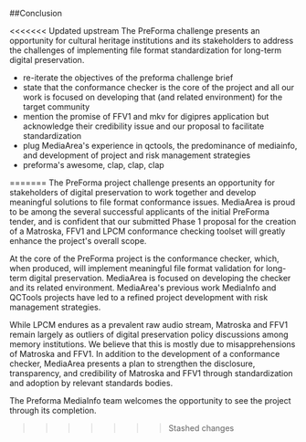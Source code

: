 ##Conclusion

<<<<<<< Updated upstream
The PreForma challenge presents an opportunity for cultural heritage institutions and its stakeholders to address the challenges of implementing file format standardization for long-term digital preservation. 

 
 - re-iterate the objectives of the preforma challenge brief 
 - state that the conformance checker is the core of the project and all our work is focused on developing that (and related environment) for the target community
 - mention the promise of FFV1 and mkv for digipres application but acknowledge their credibility issue and our proposal to facilitate standardization 
 - plug MediaArea's experience in qctools, the predominance of mediainfo, and development of project and risk management  strategies  
 - preforma's awesome, clap, clap, clap
	
=======
The PreForma project challenge presents an opportunity for stakeholders of digital preservation to work together and develop meaningful solutions to file format conformance issues. MediaArea is proud to be among the several successful applicants of the initial PreForma tender, and is confident that our submitted Phase 1 proposal for the creation of a Matroska, FFV1 and LPCM conformance checking toolset will greatly enhance the project's overall scope. 

At the core of the PreForma project is the conformance checker, which, when produced, will implement meaningful file format validation for long-term digital preservation. MediaArea is focused on developing the checker and its related environment. MediaArea's previous work MediaInfo and QCTools projects have led to a refined project development with risk management strategies.

While LPCM endures as a prevalent raw audio stream, Matroska and FFV1 remain largely as outliers of digital preservation policy discussions among memory institutions. We believe that this is mostly due to misapprehensions of Matroska and FFV1. In addition to the development of a conformance checker, MediaArea presents a plan to strengthen the disclosure, transparency, and credibility of Matroska and FFV1 through standardization and adoption by relevant standards bodies. 

The Preforma MediaInfo team welcomes the opportunity to see the project through its completion. 
>>>>>>> Stashed changes
